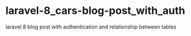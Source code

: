 # laravel-8_cars-blog-post_with_auth
laravel 8 blog post with authentication and relationship between tables
